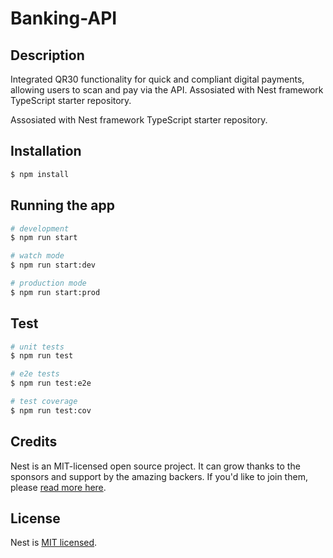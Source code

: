 # Banking-API

## Description

Integrated QR30 functionality for quick and compliant digital payments, allowing users to scan and pay via the API. Assosiated with Nest framework TypeScript starter repository.

Assosiated with Nest framework TypeScript starter repository.

## Installation

```bash
$ npm install
```

## Running the app

```bash
# development
$ npm run start

# watch mode
$ npm run start:dev

# production mode
$ npm run start:prod

```
## Test

```bash
# unit tests
$ npm run test

# e2e tests
$ npm run test:e2e

# test coverage
$ npm run test:cov
```

## Credits

Nest is an MIT-licensed open source project. It can grow thanks to the sponsors and support by the amazing backers. If you'd like to join them, please [read more here](https://docs.nestjs.com/support).

## License

  Nest is [MIT licensed](LICENSE).
